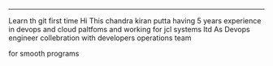 ****************
Learn th git first time
Hi This chandra kiran putta having 5 years experience in devops and cloud paltfoms and working for jcl systems ltd
 As Devops engineer
 collebration with
 developers
 operations 
 team

 for smooth 
 programs